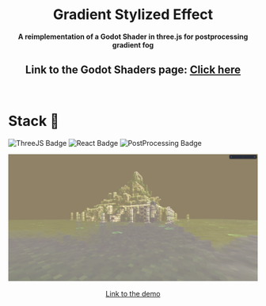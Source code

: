 <div align="center">
	<h1>Gradient Stylized Effect</h1>
	<p>
		<b>A reimplementation of a Godot Shader in three.js for postprocessing gradient fog</b>
	</p>
    <h2>Link to the Godot Shaders page: <a href="https://godotshaders.com/shader/gradient-color-fog/">Click here</a></h2>

</div>
<br>


# Stack 🧰

<p>
    <img src="https://img.shields.io/badge/threejs-black?style=for-the-badge&logo=three.js&logoColor=white" alt="ThreeJS Badge">
    <img src="https://img.shields.io/badge/react-%2320232a.svg?style=for-the-badge&logo=react&logoColor=%2361DAFB" alt="React Badge">
    <img alt="PostProcessing Badge" src="https://img.shields.io/badge/postprocessing-%23232023?style=for-the-badge&logo=javascript&labelColor=232023">
</p>


![Thumbnail](showcase.png)
<div align="center">
<a href="https://r3f-fog-effect.vercel.app/">Link to the demo</a>
</div>
